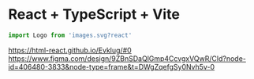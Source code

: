 # React + TypeScript + Vite


```js
import Logo from 'images.svg?react'
````

https://html-react.github.io/Evklug/#0
https://www.figma.com/design/9ZBnSDaQlGmp4CcvgxVQwR/Cld?node-id=406480-3833&node-type=frame&t=DWgZqefgSy0Nvh5v-0